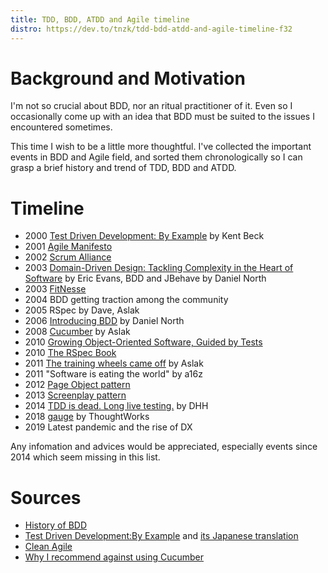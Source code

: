 ```yaml
---
title: TDD, BDD, ATDD and Agile timeline
distro: https://dev.to/tnzk/tdd-bdd-atdd-and-agile-timeline-f32
---
```


# Background and Motivation

I'm not so crucial about BDD, nor an ritual practitioner of it. Even so I occasionally come up with an idea that BDD must be suited to the issues I encountered sometimes.

This time I wish to be a little more thoughtful. I've collected the important events in BDD and Agile field, and sorted them chronologically so I can grasp a brief history and trend of TDD, BDD and ATDD.

# Timeline

- 2000 [Test Driven Development: By Example](https://amzn.to/3uiVvUj) by Kent Beck
- 2001 [Agile Manifesto](https://agilemanifesto.org/history.html)
- 2002 [Scrum Alliance](https://www.scrumalliance.org/)
- 2003 [Domain-Driven Design: Tackling Complexity in the Heart of Software](https://amzn.to/33eq29Y) by Eric Evans, BDD and JBehave by Daniel North
- 2003 [FitNesse](https://github.com/unclebob/fitnesse/)
- 2004 BDD getting traction among the community
- 2005 RSpec by Dave, Aslak
- 2006 [Introducing BDD](http://dannorth.net/introducing-bdd/) by Daniel North
- 2008 [Cucumber](https://cucumber.io/) by Aslak
- 2010 [Growing Object-Oriented Software, Guided by Tests](https://amzn.to/2SegZTZ)
- 2010 [The RSpec Book](https://amzn.to/3efUS8a)
- 2011 [The training wheels came off](https://aslakhellesoy.com/post/11055981222/the-training-wheels-came-off) by Aslak
- 2011 "Software is eating the world" by a16z
- 2012 [Page Object pattern](https://martinfowler.com/bliki/PageObject.html)
- 2013 [Screenplay pattern](https://www.slideshare.net/RiverGlide/a-journey-beyond-the-page-object-pattern)
- 2014 [TDD is dead. Long live testing.](https://dhh.dk/2014/tdd-is-dead-long-live-testing.html) by DHH
- 2018 [gauge](https://www.thoughtworks.com/news/gauge-test-automation) by ThoughtWorks
- 2019 Latest pandemic and the rise of DX

Any infomation and advices would be appreciated, especially events since 2014 which seem missing in this list.

# Sources 

- [History of BDD](https://cucumber.io/docs/bdd/history/)
- [Test Driven Development:By Example](https://amzn.to/3uiVvUj) and [its Japanese translation](https://www.amazon.co.jp/dp/4274217884/ref=cm_sw_r_cp_awdb_imm_T4K57RQDWVDKEVFT23MQ)
- [Clean Agile](https://www.amazon.co.jp/dp/0135781868/ref=cm_sw_r_cp_awdb_imm_SM7Y3PXXN2W9S2342NP1)
- [Why I recommend against using Cucumber](https://www.codewithjason.com/recommend-against-cucumber/)
